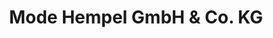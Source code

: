 ---
title: "Mode Hempel GmbH & Co. KG"
url: /naumburg-saale/mode-hempel-gmbh-und-co-kg/
shop: Kleidung
---